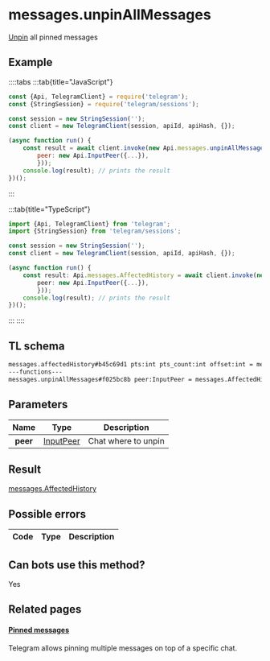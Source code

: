 # messages.unpinAllMessages

[Unpin](https://core.telegram.org/api/pin) all pinned messages

## Example

::::tabs
:::tab{title="JavaScript"}

```js
const {Api, TelegramClient} = require('telegram');
const {StringSession} = require('telegram/sessions');

const session = new StringSession('');
const client = new TelegramClient(session, apiId, apiHash, {});

(async function run() {
    const result = await client.invoke(new Api.messages.unpinAllMessages({
		peer: new Api.InputPeer({...}),
		}));
    console.log(result); // prints the result
})();
```

:::

:::tab{title="TypeScript"}

```ts
import {Api, TelegramClient} from 'telegram';
import {StringSession} from 'telegram/sessions';

const session = new StringSession('');
const client = new TelegramClient(session, apiId, apiHash, {});

(async function run() {
    const result: Api.messages.AffectedHistory = await client.invoke(new Api.messages.unpinAllMessages({
		peer: new Api.InputPeer({...}),
		}));
    console.log(result); // prints the result
})();
```

:::
::::

## TL schema

```txt
messages.affectedHistory#b45c69d1 pts:int pts_count:int offset:int = messages.AffectedHistory;
---functions---
messages.unpinAllMessages#f025bc8b peer:InputPeer = messages.AffectedHistory;
```

## Parameters

|   Name   | Type                                                  | Description         |
| :------: | ----------------------------------------------------- | ------------------- |
| **peer** | [InputPeer](https://core.telegram.org/type/InputPeer) | Chat where to unpin |

## Result

[messages.AffectedHistory](https://core.telegram.org/type/messages.AffectedHistory)

## Possible errors

| Code | Type | Description |
| :--: | ---- | ----------- |

## Can bots use this method?

Yes

## Related pages

#### [Pinned messages](https://core.telegram.org/api/pin)

Telegram allows pinning multiple messages on top of a specific chat.
